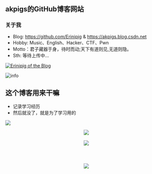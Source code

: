 ## akpigs的GitHub博客网站

### 关于我
- Blog: https://github.com/Erinipig & https://akpigs.blog.csdn.net
- Hobby: Music、English、Hacker、CTF、Pwn
- Motto：君子藏器于身，待时而动;天下有道则见,无道则隐。
- Sth: 等待上传中...

<a href="https://github.com/Erinipig"><img align="center" src="https://github-readme-stats.vercel.app/api?username=Erinipig&show_icons=true&include_all_commits=true&theme=vue&hide_border=true" alt="Erinipig of the Blog" /></a><br/>


![info](https://github-readme-stats.vercel.app/api?username=Erinipig&show_icons=true&count_private=true&hide=prs&theme=radical) 
<br/>

## 这个博客用来干嘛
- 记录学习经历
- 然后就没了，就是为了学习用的

![](https://visitor-badge.glitch.me/badge?page_id=CasterWx.readme) 
<br/>

<div align="center">
	<img src="https://activity-graph.herokuapp.com/graph?username=Erinipig&theme=xcode" />
</div> <br/>

<div align="center">
	<img  src="https://github-readme-stats.vercel.app/api/top-langs/?username=Erinipig&hide_title=true&hide_border=true&layout=compact&langs_count=6&text_color=000&icon_color=fff&bg_color=0,52fa5a,4dfcff,c64dff&theme=graywhite" />
</div> <br />

<h1 align="center">
	<a href="https://sunguoqi.com/">
		<img src="https://readme-typing-svg.herokuapp.com/?lines=AdvancingKnowledgeTransformLives(%22Hello%2C%20游客!%22);Erinipig祝您今天愉快!&center=true&size=27">
	</a>
</h1>

<!--
**Erinipig/Erinipig** is a ✨ _special_ ✨ repository because its `README.md` (this file) appears on your GitHub profile.

Here are some ideas to get you started:

- 🔭 I’m currently working on ...
- 🌱 I’m currently learning ...
- 👯 I’m looking to collaborate on ...
- 🤔 I’m looking for help with ...
- 💬 Ask me about ...
- 📫 How to reach me: ...
- 😄 Pronouns: ...
- ⚡ Fun fact: ...

-->
